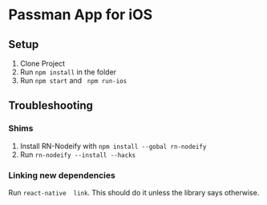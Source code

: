 # Passman App for iOS
## Setup
1. Clone Project
2. Run ```npm install``` in the folder
3. Run  ````npm start```` and ```` npm run-ios````

## Troubleshooting
### Shims
1. Install RN-Nodeify with ````npm install --gobal rn-nodeify````
2. Run ````rn-nodeify --install --hacks````

### Linking new dependencies
Run ```react-native  link```. This should do it unless the library says otherwise.
